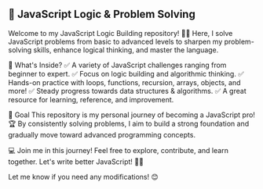 ## 🚀 JavaScript Logic & Problem Solving

Welcome to my JavaScript Logic Building repository! 🎯💡 Here, I solve JavaScript problems from basic to advanced levels to sharpen my problem-solving skills, enhance logical thinking, and master the language.

📌 What's Inside?
✅ A variety of JavaScript challenges ranging from beginner to expert.
✅ Focus on logic building and algorithmic thinking.
✅ Hands-on practice with loops, functions, recursion, arrays, objects, and more!
✅ Steady progress towards data structures & algorithms.
✅ A great resource for learning, reference, and improvement.

🎯 Goal
This repository is my personal journey of becoming a JavaScript pro! 🏆 By consistently solving problems, I aim to build a strong foundation and gradually move toward advanced programming concepts.

💻 Join me in this journey! Feel free to explore, contribute, and learn together. Let's write better JavaScript! 🚀🔥

Let me know if you need any modifications! 😊
